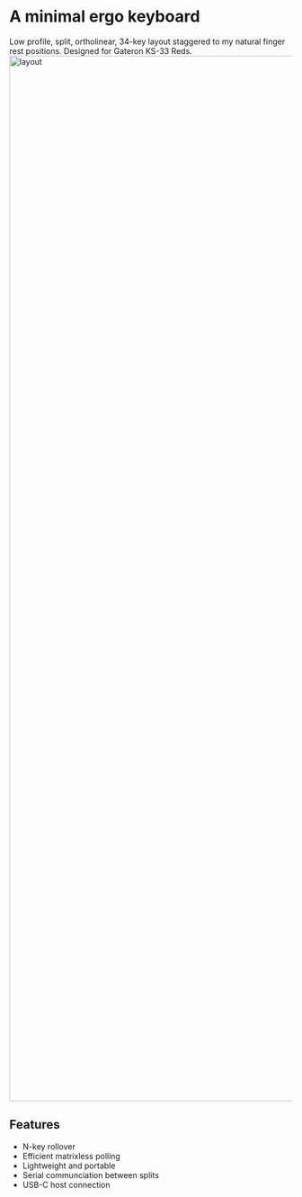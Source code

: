 # A minimal ergo keyboard
Low profile, split, ortholinear, 34-key layout staggered to my natural finger rest positions. Designed for Gateron KS-33 Reds.
<img width="1860" alt="layout" src="https://github.com/user-attachments/assets/40da979a-4188-413d-81f6-b131c380d81c"/>

## Features
- N-key rollover
- Efficient matrixless polling
- Lightweight and portable
- Serial communciation between splits
- USB-C host connection
